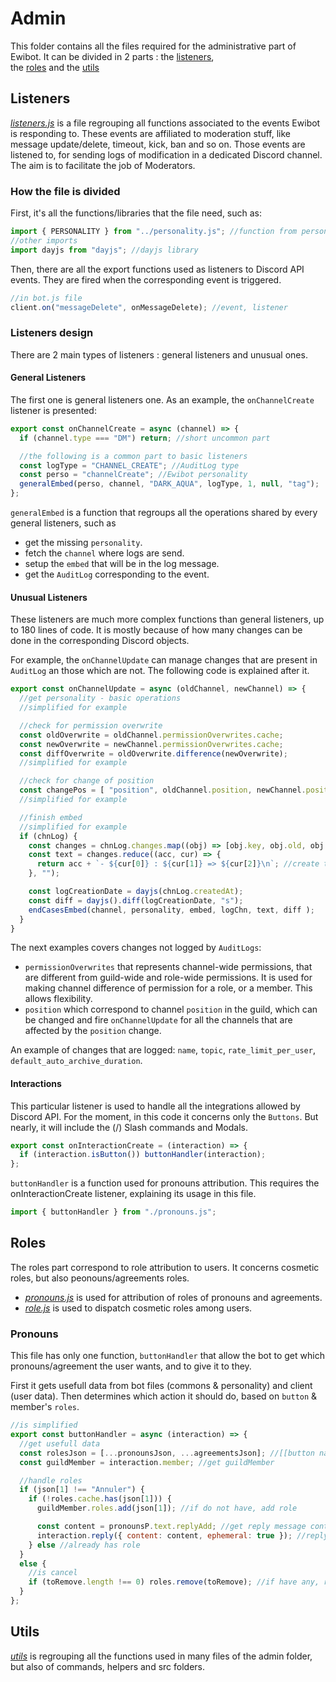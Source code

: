 # Admin

This folder contains all the files required for the administrative part of Ewibot. It can be divided in
2 parts : the [listeners](https://github.com/Titch88/ewibot/blob/master/doc/admin.md#listeners),  
the [roles](https://github.com/Titch88/ewibot/blob/master/doc/admin.md#roles) and the 
[utils](https://github.com/Titch88/ewibot/blob/master/doc/admin.md#utils)


## Listeners
_[listeners.js](../src/admin/listeners.js)_ is a file regrouping all functions associated to the events 
Ewibot is responding to. These events are affiliated to moderation stuff, like message update/delete, 
timeout, kick, ban and so on.
Those events are listened to, for sending logs of modification in a dedicated Discord channel. The aim 
is to facilitate the job of Moderators. 

### How the file is divided
First, it's all the functions/libraries that the file need, such as:
```javascript
import { PERSONALITY } from "../personality.js"; //function from personality.js
//other imports
import dayjs from "dayjs"; //dayjs library
```

Then, there are all the export functions used as listeners to Discord API events. They are fired when
the corresponding event is triggered. 
```javascript
//in bot.js file
client.on("messageDelete", onMessageDelete); //event, listener
```

### Listeners design

There are 2 main types of listeners : general listeners and unusual ones.

#### General Listeners

The first one is general listeners one. As an example, the `onChannelCreate` listener is presented:
```javascript
export const onChannelCreate = async (channel) => {
  if (channel.type === "DM") return; //short uncommon part

  //the following is a common part to basic listeners
  const logType = "CHANNEL_CREATE"; //AuditLog type
  const perso = "channelCreate"; //Ewibot personality
  generalEmbed(perso, channel, "DARK_AQUA", logType, 1, null, "tag");
};
```
`generalEmbed` is a function that regroups all the operations shared by every general listeners, such
as 
* get the missing `personality`.
* fetch the `channel` where logs are send.
* setup the `embed` that will be in the log message.
* get the `AuditLog` corresponding to the event.

#### Unusual Listeners

These listeners are much more complex functions than general listeners, up to 180 lines of code. It is 
mostly because of how many changes can be done in the corresponding Discord objects. 

For example, the `onChannelUpdate` can manage changes that are present in `AuditLog` an those which are 
not. The following code is explained after it.
```javascript
export const onChannelUpdate = async (oldChannel, newChannel) => {
  //get personality - basic operations
  //simplified for example

  //check for permission overwrite
  const oldOverwrite = oldChannel.permissionOverwrites.cache;
  const newOverwrite = newChannel.permissionOverwrites.cache;
  const diffOverwrite = oldOverwrite.difference(newOverwrite);
  //simplified for example

  //check for change of position
  const changePos = [ "position", oldChannel.position, newChannel.position ];
  //simplified for example

  //finish embed
  //simplified for example
  if (chnLog) {
    const changes = chnLog.changes.map((obj) => [obj.key, obj.old, obj.new]);
    const text = changes.reduce((acc, cur) => {
      return acc + `- ${cur[0]} : ${cur[1]} => ${cur[2]}\n`; //create text to send
    }, "");

    const logCreationDate = dayjs(chnLog.createdAt);
    const diff = dayjs().diff(logCreationDate, "s");
    endCasesEmbed(channel, personality, embed, logChn, text, diff );  
  }
}
```

The next examples covers changes not logged by `AuditLogs`:
* `permissionOverwrites` that represents channel-wide permissions, that are different from guild-wide
and role-wide permissions. It is used for making channel difference of permission for a role, or a 
member. This allows flexibility.
* `position` which correspond to channel `position` in the guild, which can be changed and fire 
`onChannelUpdate` for all the channels that are affected by the `position` change.

An example of changes that are logged: `name`, `topic`, `rate_limit_per_user`, 
`default_auto_archive_duration`. 

#### Interactions

This particular listener is used to handle all the integrations allowed by Discord API. For the moment,
in this code it concerns only the `Buttons`. But nearly, it will include the (/) Slash commands and 
Modals. 

```javascript
export const onInteractionCreate = (interaction) => {
  if (interaction.isButton()) buttonHandler(interaction);
};
```

`buttonHandler` is a function used for pronouns attribution. This requires the onInteractionCreate 
listener, explaining its usage in this file.
```javascript
import { buttonHandler } from "./pronouns.js";
```

## Roles

The roles part correspond to role attribution to users. It concerns cosmetic roles, but also 
peonouns/agreements roles.

* _[pronouns.js](../src/admin/pronouns.js)_ is used for attribution of roles of pronouns and 
agreements.
* _[role.js](../src/admin/role.js)_ is used to dispatch cosmetic roles among users.

### Pronouns

This file has only one function, `buttonHandler` that allow the bot to get which pronouns/agreement
the user wants, and to give it to they.

First it gets usefull data from bot files (commons & personality) and client (user data).
Then determines which action it should do, based on `button` & member's `roles`.

```javascript
//is simplified
export const buttonHandler = async (interaction) => {
  //get usefull data
  const rolesJson = [...pronounsJson, ...agreementsJson]; //[[button name, role id]]
  const guildMember = interaction.member; //get guildMember

  //handle roles
  if (json[1] !== "Annuler") {
    if (!roles.cache.has(json[1])) {
      guildMember.roles.add(json[1]); //if do not have, add role

      const content = pronounsP.text.replyAdd; //get reply message content
      interaction.reply({ content: content, ephemeral: true }); //reply to interaction
    } else //already has role
  }
  else {
    //is cancel
    if (toRemove.length !== 0) roles.remove(toRemove); //if have any, remove it/them
  }
};
```

## Utils

_[utils](..src/admin/utils.js)_ is regrouping all the functions used in many files of the admin 
folder, but also of commands, helpers and src folders.

